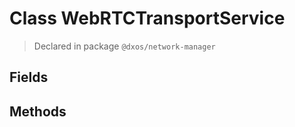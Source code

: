 # Class WebRTCTransportService
> Declared in package `@dxos/network-manager`

## Fields

## Methods
